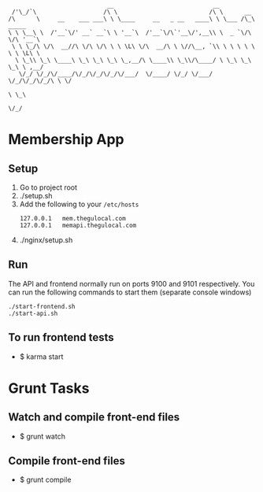```
                            __                            __
 /'\_/`\                   /\ \                          /\ \      __
/\      \     __    ___ ___\ \ \____     __   _ __   ____\ \ \___ /\_\  _____
\ \ \__\ \  /'__`\/' __` __`\ \ '__`\  /'__`\/\`'__\/',__\\ \  _ `\/\ \/\ '__`\
 \ \ \_/\ \/\  __//\ \/\ \/\ \ \ \L\ \/\  __/\ \ \//\__, `\\ \ \ \ \ \ \ \ \L\ \
  \ \_\\ \_\ \____\ \_\ \_\ \_\ \_,__/\ \____\\ \_\\/\____/ \ \_\ \_\ \_\ \ ,__/
   \/_/ \/_/\/____/\/_/\/_/\/_/\/___/  \/____/ \/_/ \/___/   \/_/\/_/\/_/\ \ \/
                                                                          \ \_\
                                                                           \/_/
```

# Membership App

## Setup

1. Go to project root
1. ./setup.sh
1. Add the following to your `/etc/hosts`
   ```
   127.0.0.1   mem.thegulocal.com
   127.0.0.1   memapi.thegulocal.com
   ```
1. ./nginx/setup.sh

## Run
The API and frontend normally run on ports 9100 and 9101 respectively.
You can run the following commands to start them (separate console windows)

```
./start-frontend.sh
./start-api.sh
```

## To run frontend tests

+ $ karma start

# Grunt Tasks

## Watch and compile front-end files
+ $ grunt watch

## Compile front-end files
+ $ grunt compile
